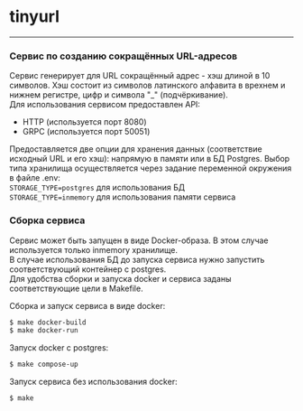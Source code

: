# tinyurl  

---------------------------------------
### Сервис по созданию сокращённых URL-адресов  
Сервис генерирует для URL сокращённый адрес - хэш длиной в 10 символов. Хэш состоит из символов латинского алфавита в врехнем и нижнем регистре, цифр и символа "_" (подчёркивание).  
Для использования сервисом предоставлен API:
* HTTP (используется порт 8080)  
* GRPC (используется порт 50051)  

Предоставляется две опции для хранения данных (соответствие исходный URL и его хэш): напрямую в памяти или в БД Postgres. Выбор типа хранилища осуществляется через задание переменной окружения в файле .env:  
`STORAGE_TYPE=postgres` для использования БД  
`STORAGE_TYPE=inmemory` для использования памяти сервиса    

### Сборка сервиса    
Сервис может быть запущен в виде Docker-образа. В этом случае используется только inmemory хранилище.  
В случае использования БД до запуска сервиса нужно запустить соответствующий контейнер с postgres.    
Для удобства сборки и запуска docker и сервиса заданы соответствующие цели в Makefile.  

Сборка и запуск сервиса в виде docker:  
```bash
$ make docker-build  
$ make docker-run  
```  
Запуск docker с postgres:  
```bash
$ make compose-up  
``` 
Запуск сервиса без использования docker:  
```bash
$ make
```  
